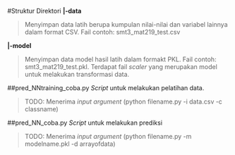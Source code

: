 #Struktur Direktori
**|-data**
> Menyimpan data latih berupa kumpulan nilai-nilai dan variabel lainnya dalam format CSV. Fail contoh: smt3_mat219_test.csv

**|-model**
> Menyimpan data model hasil latih dalam formakt PKL. Fail contoh: smt3_mat219_test.pkl. Terdapat fail *scaler* yang merupakan model untuk melakukan transformasi data.

##pred_NNtraining_coba.py
*Script* untuk melakukan pelatihan data.
> TODO:
> Menerima *input argument* (python filename.py -i data.csv -c classname)

##pred_NN_coba.py
*Script* untuk melakukan prediksi
> TODO:
> Menerima *input argument* (python filename.py -m modelname.pkl -d arrayofdata)


